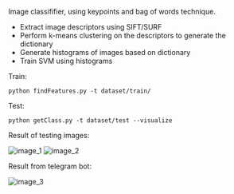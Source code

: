 Image classififier, using keypoints and bag of words technique.

-  Extract image descriptors using SIFT/SURF
-  Perform k-means clustering on the descriptors to generate the dictionary
-  Generate histograms of images based on dictionary
-  Train SVM using histograms


Train:
```
python findFeatures.py -t dataset/train/
```

Test:
```
python getClass.py -t dataset/test --visualize
```
Result of testing images:

![image_1](https://i.imgur.com/CT9f8qN.png) ![image_2](https://i.imgur.com/aOQ8XPj.png)
 
Result from telegram bot:               

![image_3](https://i.imgur.com/caTapRk.jpg)
